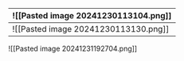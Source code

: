 
| ![[Pasted image 20241230113104.png]] |
| ------------------------------------ |
| ![[Pasted image 20241230113130.png]] |
![[Pasted image 20241231192704.png]]